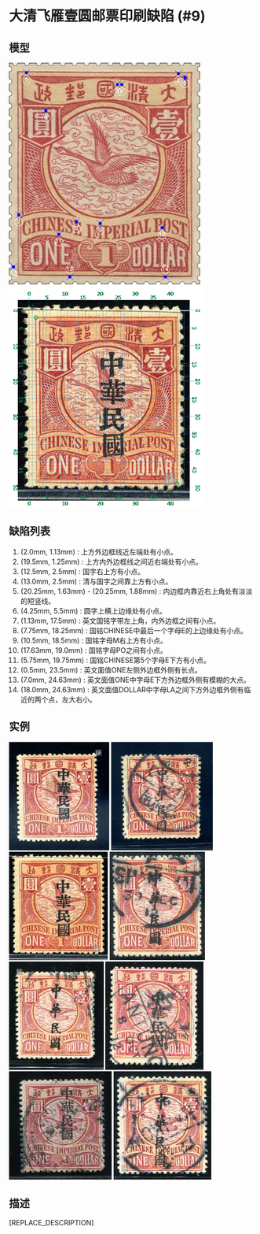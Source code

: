 # 大清飞雁壹圆邮票印刷缺陷 (#9)

## 模型
<img src="model.png" height=450/> <img src="sampling.png" height=450/>

## 缺陷列表
1. (2.0mm, 1.13mm) :  上方外边框线近左端处有小点。
1. (19.5mm, 1.25mm) :  上方内外边框线之间近右端处有小点。
1. (12.5mm, 2.5mm) :  国字右上方有小点。
1. (13.0mm, 2.5mm) :  清与国字之间靠上方有小点。
1. (20.25mm, 1.63mm) - (20.25mm, 1.88mm) :  内边框内靠近右上角处有淡淡的短竖线。
1. (4.25mm, 5.5mm) :  圆字上横上边缘处有小点。
1. (1.13mm, 17.5mm) :  英文国铭字带左上角，内外边框之间有小点。
1. (7.75mm, 18.25mm) :  国铭CHINESE中最后一个字母E的上边缘处有小点。
1. (10.5mm, 18.5mm) :  国铭字母M右上方有小点。
1. (17.63mm, 19.0mm) :  国铭字母PO之间有小点。
1. (5.75mm, 19.75mm) :  国铭CHINESE第5个字母E下方有小点。
1. (0.5mm, 23.5mm) :  英文面值ONE左侧外边框外侧有长点。
1. (7.0mm, 24.63mm) :  英文面值ONE中字母E下方外边框外侧有模糊的大点。
1. (18.0mm, 24.63mm) :  英文面值DOLLAR中字母LA之间下方外边框外侧有临近的两个点，左大右小。


## 实例
<img src="2009-07-02_00027050132A.jpg" height=220/> <img src="2009-07-08_00027292019A.jpg" height=220/> <img src="2011-01-12_00039633029A.jpg" height=220/> <img src="2012-04-22_00060343144A.jpg" height=220/> <img src="2013-04-23_00108871021A.jpg" height=220/> <img src="2014-02-27_00137948048A.jpg" height=220/> <img src="2015-06-25_00178336009A.jpg" height=220/> <img src="2016-05-07_00210435021A.jpg" height=220/> 


## 描述
[REPLACE_DESCRIPTION]
